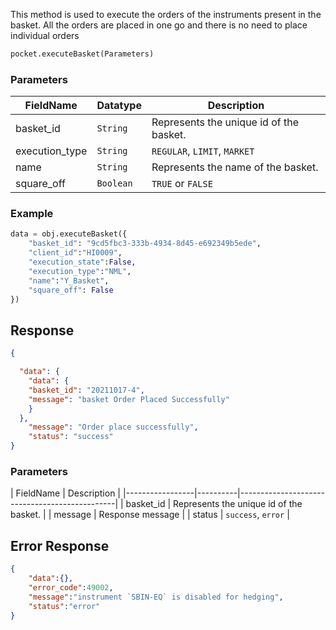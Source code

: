 <!-- ## Execute Basket Order -->
This method is used to execute the orders of the instruments present in the basket. All the orders are placed in one go and there is no need to place individual orders

```python
pocket.executeBasket(Parameters)
```

### Parameters
| FieldName       | Datatype | Description                                   |
|-----------------|----------|-----------------------------------------------|
| basket_id       | `String`   | Represents the unique id of the basket.      |
| execution_type  | `String`   | `REGULAR`, `LIMIT`, `MARKET`                       |
| name            | `String`   | Represents the name of the basket.           |
| square_off      | `Boolean`  | `TRUE` or `FALSE`                                 |


### Example
```python
data = obj.executeBasket({
    "basket_id": "9cd5fbc3-333b-4934-8d45-e692349b5ede",
    "client_id":"HI0009",
    "execution_state":False,
    "execution_type":"NML",
    "name":"Y_Basket",
    "square_off": False
})
```


## Response
```json
{

  "data": {
    "data": {
    "basket_id": "20211017-4",
    "message": "basket Order Placed Successfully"
    }
  },
    "message": "Order place successfully",
    "status": "success"
}
```

### Parameters
| FieldName       |  Description                                   |
|-----------------|----------|-----------------------------------------------|
| basket_id       |  Represents the unique id of the basket.      |
| message         |   Response message                      |
| status            |      `success`, `error`       |


## Error Response
```json
{
    "data":{},
    "error_code":49002,
    "message":"instrument `SBIN-EQ` is disabled for hedging",
    "status":"error"
}
```